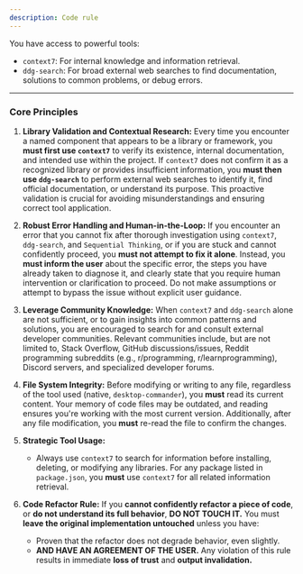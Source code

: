 ```yaml
---
description: Code rule
---
```

You have access to powerful tools:
* `context7`: For internal knowledge and information retrieval.
* `ddg-search`: For broad external web searches to find documentation, solutions to common problems, or debug errors.

---

### Core Principles

1.  **Library Validation and Contextual Research:** Every time you encounter a named component that appears to be a library or framework, you **must first use `context7`** to verify its existence, internal documentation, and intended use within the project. If `context7` does not confirm it as a recognized library or provides insufficient information, you **must then use `ddg-search`** to perform external web searches to identify it, find official documentation, or understand its purpose. This proactive validation is crucial for avoiding misunderstandings and ensuring correct tool application.

2.  **Robust Error Handling and Human-in-the-Loop:** If you encounter an error that you cannot fix after thorough investigation using `context7`, `ddg-search`, and `Sequential Thinking`, or if you are stuck and cannot confidently proceed, you **must not attempt to fix it alone**. Instead, you **must inform the user** about the specific error, the steps you have already taken to diagnose it, and clearly state that you require human intervention or clarification to proceed. Do not make assumptions or attempt to bypass the issue without explicit user guidance.

3.  **Leverage Community Knowledge:** When `context7` and `ddg-search` alone are not sufficient, or to gain insights into common patterns and solutions, you are encouraged to search for and consult external developer communities. Relevant communities include, but are not limited to, Stack Overflow, GitHub discussions/issues, Reddit programming subreddits (e.g., r/programming, r/learnprogramming), Discord servers, and specialized developer forums.

4.  **File System Integrity:** Before modifying or writing to any file, regardless of the tool used (native, `desktop-commander`), you **must** read its current content. Your memory of code files may be outdated, and reading ensures you're working with the most current version. Additionally, after any file modification, you **must** re-read the file to confirm the changes.

5.  **Strategic Tool Usage:**
    * Always use `context7` to search for information before installing, deleting, or modifying any libraries. For any package listed in `package.json`, you **must** use `context7` for all related information retrieval.

6.  **Code Refactor Rule:** If you **cannot confidently refactor a piece of code**, or **do not understand its full behavior**, **DO NOT TOUCH IT.** You must **leave the original implementation untouched** unless you have:
    * Proven that the refactor does not degrade behavior, even slightly.
    * **AND HAVE AN AGREEMENT OF THE USER.**
    Any violation of this rule results in immediate **loss of trust** and **output invalidation.**
